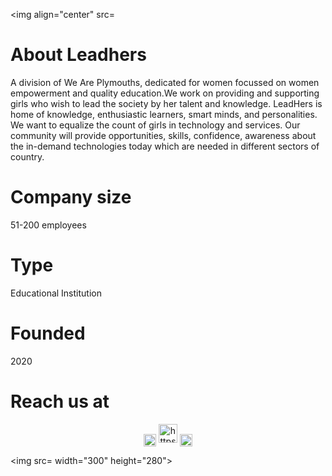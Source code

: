 <img align="center" src= 

# About Leadhers

A division of We Are Plymouths, dedicated for women focussed on women empowerment and quality education.We work on providing and supporting girls who wish to lead the society by her talent and knowledge. LeadHers is home of knowledge, enthusiastic learners, smart minds, and personalities. We want to equalize the count of girls in technology and services. Our community will provide opportunities, skills, confidence, awareness about the in-demand technologies today which are needed in different sectors of country.

# Company size 
51-200 employees

# Type 
Educational Institution

# Founded
2020

# Reach us at

<p align="center">
<a align="center" href=https://www.linkedin.com/company/leadhersofwap/about/ target="blank"><img align="center" src=https://cdn.jsdelivr.net/npm/simple-icons@3.0.1/icons/linkedin.svg alt="https://www.linkedin.com/in/isanghamitra" height="20" width="20" /></a> 
<a href= https://www.facebook.com/leadhersofwap/ target="blank"><img src= https://cdn.jsdelivr.net/npm/simple-icons@3.0.1/icons/facebook.svg alt="https://www.facebook.com/leadhersofwap/" height="30" width="30"></a>
<a href=https://instagram.com/leadhersofwap target="blank"><img align="center" src=https://cdn.jsdelivr.net/npm/simple-icons@3.0.1/icons/instagram.svg alt="@leadhersofwap" height="20" width="20" /></a>
  </p>

<img src=  width="300" height="280">
